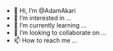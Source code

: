 - 👋 Hi, I’m @AdamAkari
- 👀 I’m interested in ...
- 🌱 I’m currently learning ...
- 💞️ I’m looking to collaborate on ...
- 📫 How to reach me ...

<!---
AdamAkari/AdamAkari is a ✨ special ✨ repository because its `README.md` (this file) appears on your GitHub profile.
You can click the Preview link to take a look at your changes.
--->
